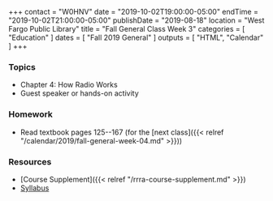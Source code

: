 +++
contact = "W0HNV"
date = "2019-10-02T19:00:00-05:00"
endTime = "2019-10-02T21:00:00-05:00"
publishDate = "2019-08-18"
location = "West Fargo Public Library"
title = "Fall General Class Week 3"
categories = [ "Education" ]
dates = [ "Fall 2019 General" ]
outputs = [ "HTML", "Calendar" ]
+++
### Topics

* Chapter 4: How Radio Works
* Guest speaker or hands-on activity

### Homework

* Read textbook pages 125--167 (for the [next class]({{< relref "/calendar/2019/fall-general-week-04.md" >}}))

### Resources

* [Course Supplement]({{< relref "/rrra-course-supplement.md" >}})
* [Syllabus](/s/fXT3KpheEuGOXBG)

